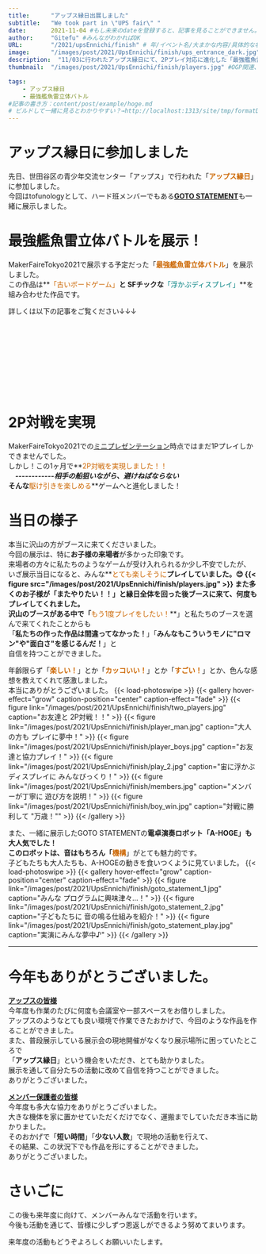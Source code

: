 ```yaml
---
title:      "アップス縁日出展しました"
subtitle:   "We took part in \"UPS fair\" "
date:       2021-11-04 #もし未来のdateを登録すると、記事を見ることができません。
author:     "Gitefu" #みんながわかればOK
URL:        "/2021/upsEnnichi/finish" # 年/イベント名/大まかな内容/具体的な名前
image:      "/images/post/2021/UpsEnnichi/finish/ups_entrance_dark.jpg" #題名部分の背景画像
description:  "11/03に行われたアップス縁日にて、2Pプレイ対応に進化した「最強艦魚雷立体バトル」を展示しました！" #OGP関連、OGPやtwitterカードで検索すればわかる
thumbnail:  "/images/post/2021/UpsEnnichi/finish/players.jpg" #OGP関連、OGPやtwitterカードで検索すればわかる

tags:
    - アップス縁日
    - 最強艦魚雷立体バトル
#記事の書き方：content/post/example/hoge.md
# ビルドして一緒に見るとわかりやすい？→http://localhost:1313/site/tmp/formatDemo/
---
```

# アップス縁日に参加しました
先日、世田谷区の青少年交流センター「アップス」で行われた「**<font style="color: #CC6600">アップス縁日</font>**」に参加しました。<br>
今回はtofunologyとして、ハード班メンバーでもある[**GOTO STATEMENT**](https://twitter.com/goto_statement)も一緒に展示しました。


# 最強艦魚雷立体バトルを展示！
MakerFaireTokyo2021で展示する予定だった「**<font style="color: #CC6600">最強艦魚雷立体バトル</font>**」を展示しました。<br>
この作品は**<font style="color: #CC6600">「古いボードゲーム」</font>**と SFチックな**<font style="color: #008080">「浮かぶディスプレイ」</font>**を組み合わせた作品です。

詳しくは以下の記事をご覧ください↓↓↓
<div class="iframely-embed"><div class="iframely-responsive" style="height: 140px; padding-bottom: 0;"><a href="https://tofunology.github.io/site/2021/MFT2021/notice/join/" data-iframely-url="//cdn.iframe.ly/0BCQbKL?card=small"></a></div></div><script async src="//cdn.iframe.ly/embed.js" charset="utf-8"></script>


# 2P対戦を実現
MakerFaireTokyo2021での[ミニプレゼンテーション](https://tofunology.github.io/site/2021/MFT2021/finish/)時点ではまだ1Pプレイしかできませんでした。<br>
しかし！この1ヶ月で**<font style="color: #CC6600">2P対戦を実現しました！！</font>**<br>
　***------------相手の船狙いながら、避けねばならない***<br>
そんな**<font style="color: #CC6600">駆け引きを楽しめる</font>**ゲームへと進化しました！

# 当日の様子
本当に沢山の方がブースに来てくださいました。<br>
今回の展示は、特に**お子様の来場者**が多かった印象です。<br>
来場者の方々に私たちのようなゲームが受け入れられるか少し不安でしたが、<br>
いざ展示当日になると、みんな**<font style="color: #CC6600">とても楽しそうに</font>**プレイしていました。😊
{{< figure src="/images/post/2021/UpsEnnichi/finish/players.jpg" >}}
また多くのお子様が「**またやりたい！！**」と縁日全体を回った後ブースに来て、何度もプレイしてくれました。<br>
沢山のブースがある中で「**<font style="color: #CC6600">もう1度プレイをしたい！</font>**」と私たちのブースを選んで来てくれたことからも<br>
「**私たちの作った作品は間違ってなかった！**」「**みんなもこういうモノに"ロマン"や"面白さ"を感じるんだ！**」と<br>
自信を持つことができました。

年齢限らず「**<font style="color: #CC6600">楽しい！</font>**」とか「**<font style="color: #CC6600">カッコいい！</font>**」とか「**<font style="color: #CC6600">すごい！</font>**」とか、色んな感想を教えてくれて感激しました。<br>
本当にありがとうございました。
{{< load-photoswipe >}}
{{< gallery hover-effect="grow" caption-position="center" caption-effect="fade" >}}
{{< figure link="/images/post/2021/UpsEnnichi/finish/two_players.jpg" caption="お友達と 2P対戦！！" >}}
{{< figure link="/images/post/2021/UpsEnnichi/finish/player_man.jpg" caption="大人の方も プレイに夢中！" >}}
{{< figure link="/images/post/2021/UpsEnnichi/finish/player_boys.jpg" caption="お友達と協力プレイ！" >}}
{{< figure link="/images/post/2021/UpsEnnichi/finish/play_2.jpg" caption="宙に浮かぶディスプレイに みんなびっくり！" >}}
{{< figure link="/images/post/2021/UpsEnnichi/finish/members.jpg" caption="メンバーが丁寧に 遊び方を説明！" >}}
{{< figure link="/images/post/2021/UpsEnnichi/finish/boy_win.jpg" caption="対戦に勝利して \"万歳！\"" >}}
{{< /gallery >}}

また、一緒に展示したGOTO STATEMENTの**電卓演奏ロボット「A-HOGE」**も大人気でした！<br>
このロボットは、音はもちろん「**<font style="color: #CC6600">機構</font>**」がとても魅力的です。<br>
子どもたちも大人たちも、A-HOGEの動きを食いつくように見ていました。
{{< load-photoswipe >}}
{{< gallery hover-effect="grow" caption-position="center" caption-effect="fade" >}}
{{< figure link="/images/post/2021/UpsEnnichi/finish/goto_statement_1.jpg" caption="みんな プログラムに興味津々...！" >}}
{{< figure link="/images/post/2021/UpsEnnichi/finish/goto_statement_2.jpg" caption="子どもたちに 音の鳴る仕組みを紹介！" >}}
{{< figure link="/images/post/2021/UpsEnnichi/finish/goto_statement_play.jpg" caption="実演にみんな夢中♪" >}}
{{< /gallery >}}
*****

# 今年もありがとうございました。
<u><b>アップスの皆様</b></u><br>
今年度も作業のたびに何度も会議室や一部スペースをお借りしました。<br>
アップスのようなとても良い環境で作業できたおかげで、今回のような作品を作ることができました。<br>
また、普段展示している展示会の現地開催がなくなり展示場所に困っていたところで<br>
「**アップス縁日**」という機会をいただき、とても助かりました。<br>
展示を通して自分たちの活動に改めて自信を持つことができました。<br>
ありがとうございました。

<u><b>メンバー保護者の皆様</b></u><br>
今年度も多大な協力をありがとうございました。<br>
大きな機体を家に置かせていただくだけでなく、運搬までしていただき本当に助かりました。<br>
そのおかげで「**短い時間**」「**少ない人数**」で現地の活動を行えて、<br>
その結果、この状況下でも作品を形にすることができました。<br>
ありがとうございました。

# さいごに
この後も来年度に向けて、メンバーみんなで活動を行います。<br>
今後も活動を通じて、皆様に少しずつ恩返しができるよう努めてまいります。

来年度の活動もどうぞよろしくお願いいたします。
